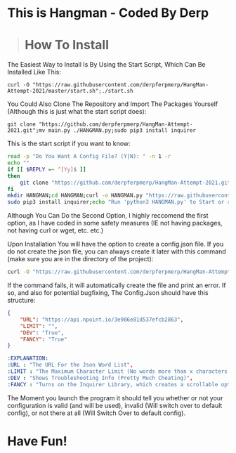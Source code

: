 # This is Hangman - Coded By Derp

> # How To Install
The Easiest Way to Install Is By Using the Start Script, Which Can Be Installed Like This:
```console
curl -O "https://raw.githubusercontent.com/derpferpmerp/HangMan-Attempt-2021/master/start.sh";./start.sh
```
You Could Also Clone The Repository and Import The Packages Yourself (Although this is just what the start script does):
```console
git clone "https://github.com/derpferpmerp/HangMan-Attempt-2021.git";mv main.py ./HANGMAN.py;sudo pip3 install inquirer
```
This is the start script if you want to know:
```sh
read -p "Do You Want A Config File? (Y|N): " -n 1 -r
echo ""
if [[ $REPLY =~ ^[Yy]$ ]]
then
    git clone "https://github.com/derpferpmerp/HangMan-Attempt-2021.git"&&cd "HangMan-Attempt-2021";sudo chmod 777 *;mv main.py ./HANGMAN.py;sudo pip3 install inquirer;echo "Run 'python3 ./HANGMAN.py' to Start";sudo pip3 install inquirer;echo "Run 'python3 HANGMAN.py' to Start or run 'viconf' to edit the config.json file";alias viconf "vi config.json";exit 1
fi
mkdir HANGMAN;cd HANGMAN;curl -o HANGMAN.py "https://raw.githubusercontent.com/derpferpmerp/HangMan-Attempt-2021/master/main.py"||wget -O HANGMAN.py "https://raw.githubusercontent.com/derpferpmerp/HangMan-Attempt-2021/master/main.py"||echo "Download Unsuccessful. Please Install wget or curl"
sudo pip3 install inquirer;echo "Run 'python3 HANGMAN.py' to Start or run 'viconf' to edit the config.json file";alias viconf "vi config.json";exit 1
```

Although You Can Do the Second Option, I highly reccomend the first option, as I have coded in some safety measures (IE not having packages,
not having curl or wget, etc. etc.)

Upon Installation You will have the option to create a config.json file. If you do not create the json file, you can always create it later
with this command (make sure you are in the directory of the project):
```sh
curl -O "https://raw.githubusercontent.com/derpferpmerp/HangMan-Attempt-2021/master/config.json"||touch config.json;echo "There Was An Error, Please Look at the Github to Manually Create the Json File"
```
If the command fails, it will automatically create the file and print an error. If so, and also for potential bugfixing, The Config.Json should have this structure:
```json
{
	"URL": "https://api.npoint.io/3e986e81d537efcb2863",
	"LIMIT": "",
	"DEV": "True",
	"FANCY": "True"
}
```
```yaml
:EXPLANATION:
:URL : "The URL For the Json Word List",
:LIMIT : "The Maximum Character Limit (No words more than x characters long)",
:DEV : "Shows Troubleshooting Info (Pretty Much Cheating)",
:FANCY : "Turns on the Inquirer Library, which creates a scrollable options list, if set to "False", you will type in inputs manually, but be warned that although you cannot type the same character twice, you will get docked for typing more than one character."
```
The Moment you launch the program it should tell you whether or not your configuration is valid (and will be used), invalid (Will switch over to default config), or not there at all (Will Switch Over to default config).

# Have Fun!
